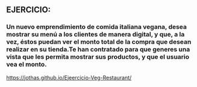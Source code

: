 ## EJERCICIO:

### Un nuevo emprendimiento de comida italiana vegana, desea mostrar su menú a los clientes de manera digital, y que, a la vez, éstos puedan ver el monto total de la compra que desean realizar en su tienda.Te han contratado para que generes una vista que les permita mostrar sus productos, y que el usuario vea el monto.

https://jothas.github.io/Ejeercicio-Veg-Restaurant/
